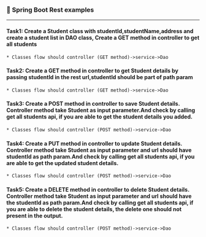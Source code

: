 
### :camel: Spring Boot Rest examples
---

#### Task1: Create a Student class with studentId,studentName,address and create a student list in DAO class, Create a GET method in controller to get all students

	* Classes flow should controller (GET method)->service->Dao

#### Task2: Create a GET method in controller to get Student details by passing studentId in the rest url,studentId should be part of path param

	* Classes flow should controller (GET method)->service->Dao
	
#### Task3: Create a POST method in controller to save Student details. Controller method take Student as input parameter.And check by calling get all students api, if you are able to get the student details you added.

	* Classes flow should controller (POST method)->service->Dao

#### Task4: Create a PUT method in controller to update Student details. Controller method take Student as input parameter and url should have studentId as path param.And check by calling get all students api, if you are able to get the updated student details.

	* Classes flow should controller (POST method)->service->Dao

#### Task5: Create a DELETE method in controller to delete Student details. Controller method take Student as input parameter and url should have the studentId as path param.And check by calling get all students api, if you are able to delete the student details, the delete one should not present in the output.

	* Classes flow should controller (POST method)->service->Dao

